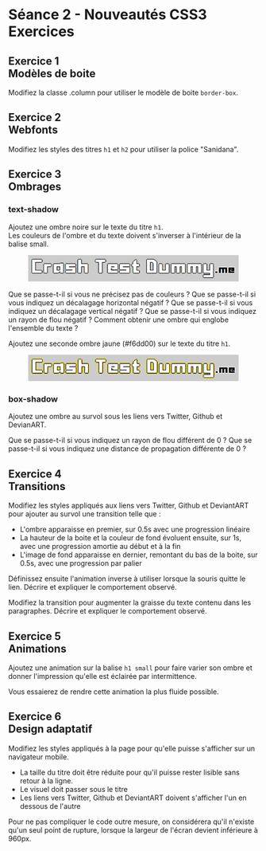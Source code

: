 # Séance 2 - Nouveautés CSS3<br />Exercices


## Exercice 1<br />Modèles de boite

Modifiez la classe .column pour utiliser le modèle de boite `border-box`.  


## Exercice 2<br />Webfonts

Modifiez les styles des titres `h1` et `h2` pour utiliser la police "Sanidana".


## Exercice 3<br />Ombrages

### text-shadow

Ajoutez une ombre noire sur le texte du titre `h1`.  
Les couleurs de l'ombre et du texte doivent s'inverser à l'intérieur de la balise small.

<figure>
  <img src="assets/exercices/text-shadow-1.png" alt="text-shadow" />
</figure>

Que se passe-t-il si vous ne précisez pas de couleurs ?
Que se passe-t-il si vous indiquez un décalagage horizontal négatif ?
Que se passe-t-il si vous indiquez un décalagage vertical négatif ?
Que se passe-t-il si vous indiquez un rayon de flou négatif ?
Comment obtenir une ombre qui englobe l'ensemble du texte ?

Ajoutez une seconde ombre jaune (#f6dd00) sur le texte du titre `h1`.

<figure>
  <img src="assets/exercices/text-shadow-2.png" alt="text-shadow" />
</figure>

### box-shadow

Ajoutez une ombre au survol sous les liens vers Twitter, Github et DevianART.

Que se passe-t-il si vous indiquez un rayon de flou différent de 0 ?
Que se passe-t-il si vous indiquez une distance de propagation différente de 0 ?


## Exercice 4<br />Transitions

Modifiez les styles appliqués aux liens vers Twitter, Github et DeviantART pour ajouter au survol une transition telle que :

* L'ombre apparaisse en premier, sur 0.5s avec une progression linéaire
* La hauteur de la boite et la couleur de fond évoluent ensuite, sur 1s, avec une progression amortie au début et à la fin
* L'image de fond apparaisse en dernier, remontant du bas de la boite, sur 0.5s, avec une progression par palier

Définissez ensuite l'animation inverse à utiliser lorsque la souris quitte le lien. Décrire et expliquer le comportement observé.

Modifiez la transition pour augmenter la graisse du texte contenu dans les paragraphes. Décrire et expliquer le comportement observé.


## Exercice 5<br />Animations

Ajoutez une animation sur la balise `h1 small` pour faire varier son ombre et donner l'impression qu'elle est éclairée par intermittence.

Vous essaierez de rendre cette animation la plus fluide possible.

## Exercice 6<br />Design adaptatif

Modifiez les styles appliqués à la page pour qu'elle puisse s'afficher sur un navigateur mobile.

* La taille du titre doit être réduite pour qu'il puisse rester lisible sans retour à la ligne.
* Le visuel doit passer sous le titre
* Les liens vers Twitter, Github et DeviantART doivent s'afficher l'un en dessous de l'autre

Pour ne pas compliquer le code outre mesure, on considérera qu'il n'existe qu'un seul point de rupture, lorsque la largeur de l'écran devient inférieure à 960px.